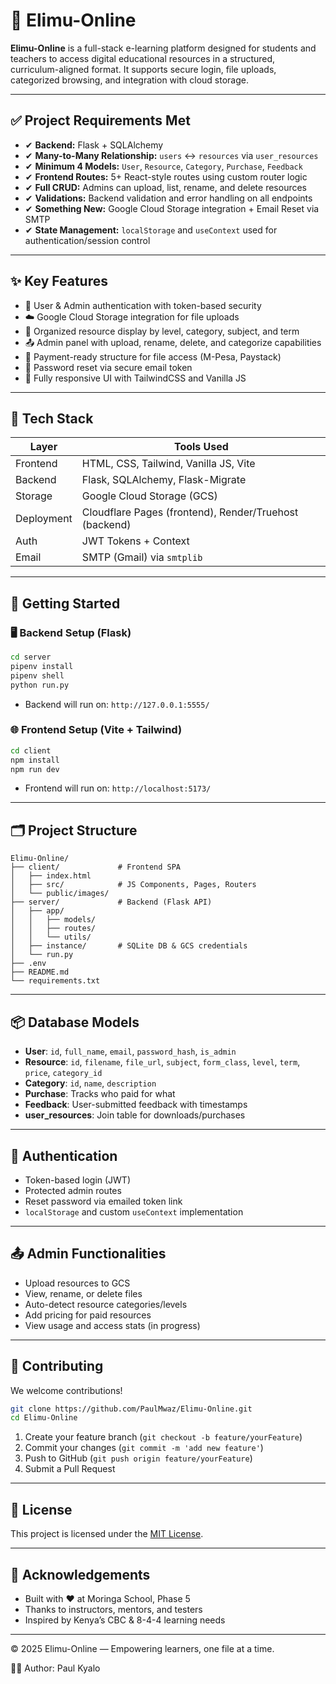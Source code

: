 # 📘 Elimu-Online

**Elimu-Online** is a full-stack e-learning platform designed for students and teachers to access digital educational resources in a structured, curriculum-aligned format. It supports secure login, file uploads, categorized browsing, and integration with cloud storage.

---

## ✅ Project Requirements Met

- ✔ **Backend:** Flask + SQLAlchemy
- ✔ **Many-to-Many Relationship:** `users` ↔ `resources` via `user_resources`
- ✔ **Minimum 4 Models:** `User`, `Resource`, `Category`, `Purchase`, `Feedback`
- ✔ **Frontend Routes:** 5+ React-style routes using custom router logic
- ✔ **Full CRUD:** Admins can upload, list, rename, and delete resources
- ✔ **Validations:** Backend validation and error handling on all endpoints
- ✔ **Something New:** Google Cloud Storage integration + Email Reset via SMTP
- ✔ **State Management:** `localStorage` and `useContext` used for authentication/session control

---

## ✨ Key Features

- 🔐 User & Admin authentication with token-based security
- ☁️ Google Cloud Storage integration for file uploads
- 📂 Organized resource display by level, category, subject, and term
- 📤 Admin panel with upload, rename, delete, and categorize capabilities
- 🛒 Payment-ready structure for file access (M-Pesa, Paystack)
- 📧 Password reset via secure email token
- 📱 Fully responsive UI with TailwindCSS and Vanilla JS

---

## 🧰 Tech Stack

| Layer      | Tools Used                                             |
| ---------- | ------------------------------------------------------ |
| Frontend   | HTML, CSS, Tailwind, Vanilla JS, Vite                  |
| Backend    | Flask, SQLAlchemy, Flask-Migrate                       |
| Storage    | Google Cloud Storage (GCS)                             |
| Deployment | Cloudflare Pages (frontend), Render/Truehost (backend) |
| Auth       | JWT Tokens + Context                                   |
| Email      | SMTP (Gmail) via `smtplib`                             |

---

## 🚀 Getting Started

### 🖥️ Backend Setup (Flask)

```bash
cd server
pipenv install
pipenv shell
python run.py
```

- Backend will run on: `http://127.0.0.1:5555/`

### 🌐 Frontend Setup (Vite + Tailwind)

```bash
cd client
npm install
npm run dev
```

- Frontend will run on: `http://localhost:5173/`

---

## 🗂 Project Structure

```
Elimu-Online/
├── client/             # Frontend SPA
│   ├── index.html
│   ├── src/            # JS Components, Pages, Routers
│   └── public/images/
├── server/             # Backend (Flask API)
│   ├── app/
│   │   ├── models/
│   │   ├── routes/
│   │   └── utils/
│   ├── instance/       # SQLite DB & GCS credentials
│   └── run.py
├── .env
├── README.md
└── requirements.txt
```

---

## 📦 Database Models

- **User**: `id`, `full_name`, `email`, `password_hash`, `is_admin`
- **Resource**: `id`, `filename`, `file_url`, `subject`, `form_class`, `level`, `term`, `price`, `category_id`
- **Category**: `id`, `name`, `description`
- **Purchase**: Tracks who paid for what
- **Feedback**: User-submitted feedback with timestamps
- **user_resources**: Join table for downloads/purchases

---

## 🔐 Authentication

- Token-based login (JWT)
- Protected admin routes
- Reset password via emailed token link
- `localStorage` and custom `useContext` implementation

---

## 📤 Admin Functionalities

- Upload resources to GCS
- View, rename, or delete files
- Auto-detect resource categories/levels
- Add pricing for paid resources
- View usage and access stats (in progress)

---

## 🤝 Contributing

We welcome contributions!

```bash
git clone https://github.com/PaulMwaz/Elimu-Online.git
cd Elimu-Online
```

1. Create your feature branch (`git checkout -b feature/yourFeature`)
2. Commit your changes (`git commit -m 'add new feature'`)
3. Push to GitHub (`git push origin feature/yourFeature`)
4. Submit a Pull Request

---

## 📜 License

This project is licensed under the [MIT License](LICENSE).

---

## 🙏 Acknowledgements

- Built with ❤️ at Moringa School, Phase 5
- Thanks to instructors, mentors, and testers
- Inspired by Kenya’s CBC & 8-4-4 learning needs

---

© 2025 Elimu-Online — Empowering learners, one file at a time.

👨‍💻 Author: Paul Kyalo
